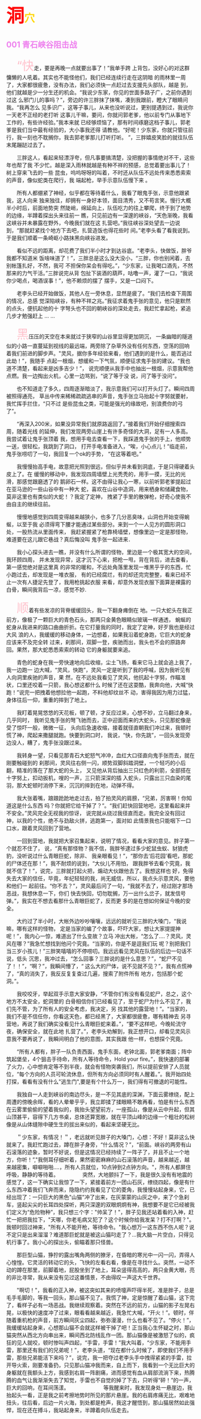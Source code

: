# <font color=red size=10>洞</font><font color=gold>穴</font>
## <font color=Violet>001 </font><font color=Violet>青石峡谷阻击战</font>
　　<font color=pink size=6>“快</font>走，要是再晚一点就要出事了！”我单手跨
上背包，没好心的对这群慵懒的人吼着。其实也不能怪他们，我们已经连续行走在这阴暗
的雨林里一周了，大家都很疲惫，没有办法，我们必须快一点赶过去支援先头部队，越是
到，他们就越是少一分生还的机会。“我说少东家，你见的世面多路子广，之前你遇到过这
么邪门儿的事吗？”，旁边的许三胖抹了抹嘴，凑到我跟前，瞪大了眼睛问我。“我再怎么
见多识广，这等子事儿，从来也没听说过，更别提遇到过，我说你一天老不正经的老打听
这事儿干嘛，要问，你就问郭老爹，他以前专门从事地下工作的，有些许经验。”我本来就
已经够烦恼了，那有时间琢磨这档子事儿，郭老爹是我们当中最有经验的，大小事我还得
请教他。“好呢！少东家，你就只管往前行，我一刻也不耽搁你，我去郭老爹那儿打听打听。
”，三胖嬉皮笑脸的就往队伍末尾蹦跶过去了。

　　三胖这人，看起来轻漂浮夸，但凡事要搞清楚，没把握的事情绝对不干，这些年也帮了我
不少忙。越是深入雨林就越是有种不祥的预感，总觉着要出事儿了！树上穿来飞去的一些
昆虫，呜呜呀呀的叫着，不时还从队伍不远处传来悉悉索索的声音，像似蛇类在爬行，我
端起枪，举手示意队伍慢下来 。

　　所有人都绷紧了神经，似乎都在等待着什么，我看了眼鬼手张，示意他跟紧我，这人向来
独来独往，却拥有一身好本领，面目清秀，又不苟言笑。慢行大概半小时后，前面地势突
然陡峭，绵延向上，队伍吃力的往上攀爬，终于到了地势的边缘，半蹲着探出头来往前一
瞧，只见前边有一深邃的峡谷，“天色渐晚，我看这峡谷并未暴露在野外，今晚我们就在这
扎营吧。”我往峡谷深处望去一边说到，“那就赶紧找个地方下去吧，扎营造饭也得花些时
间。”老李头看了看我说到。于是我们顺着一条崎岖小路抹黑向峡谷进发。

　　看似不远的距离，却花费了我们半小时才到达谷底。“老李头，快做饭，胖爷我都不知道米
饭啥味道了！”，三胖总是这么没大没小，“三胖，你也别闲着，去别帐篷扎好，不然，我可
不担保你呆会有得吃。”，“少东家，让我喝口酒先，不然那来的力气干活。”三胖说完从背
包扯下装酒的葫芦，咕噜一声，灌了一口，“我说你少喝点，喝酒误事！”，他不赖烦的摆了
摆手，又是一口闷下。

　　老李头已经开始做饭，其他人在一旁休息，显然是疲了。“我们去检查下周围的情况，总感
觉深陷峡谷，有种不祥之兆。”我征求着鬼手张的意见，他只是默然的点头，便抗起他的十
字弩头也不回的朝峡谷的深处走去，我赶忙拿起枪，紧追几步才勉强赶上 … …

　　<font color=pink size=6>黑</font>压压的天空在本来就过于狭窄的山谷里显得更加阴沉，
一条幽暗的隧道似的小路一直蔓延到视线的最远端，两旁除了杂草外没有任何东西，空荡的回响
着我们前进的脚步声。"灵风，据你多年经验来看，他们遇到的是什么，能否逃过此劫！”，我随手
点起一根烟，想缓和一下气氛，顺便征求鬼手张的建议。“我也道不清楚，看起来是凶多吉少！”，
说完顺便从我手中也抽出一根烟，示意我帮他点燃。我一边掏出火机，心里一边骂到，“说了等于没
说，问了等于没问”。

　　也不知道走了多久，四周逐渐暗淡了，我示意我们可以打开头灯了。瞬间四周被照得通亮，
草丛中传来稀稀疏疏逃串的声音，鬼手张立马抬起十字努就要射，我忙挥手拦住，“只不过
是些昆虫之类，可能是强光的缘故吧，别浪费你的弓了”。
 
 　　“再深入200米，如果没异常我们就原路返回了。”接着我们开始仔细搜索四周，随着光线
 的延伸，我们发现两旁山崖上有许多奇怪的大洞，足有一人多高。我尝试着让鬼手张顶着
 我，想用手电去查看一下，我踩道鬼手张的手上，他顺势一送，很轻松，我跳到了洞口，
 打开手电准备进入，“唉，小心点儿！”临走前，鬼手张唠叨了一句，我回复一个ok的手势，
 “在这等着吧。”
 
 　　我慢慢抬高手电，故意把光照到很远，但似乎并未看到洞底，于是只得硬着头皮上了。在
 缓慢的移动中，我发现四周墙壁上光秃秃的，用手一摸，无比的光滑，那感觉跟磨透了的
 鹅卵石一样。这不由得让我心一寒，以前听郭老爹提起过在亚马逊的一些山谷中有一种大
 蛇，喜欢在山谷中造洞，用来栖身和储藏食物，莫非这里也有类似的大蛇！？我定了定神，
 拽紧了手里的散弹枪，好奇心使我不由自主的继续往前。
 
 　　慢慢地感觉到四周变得越来越狭小，也多了几分恶臭味，山洞也开始变得蜿蜒，以至于我
 必须得弯下腰才能通过某些部分。来到一个一人见方的圆形洞口处，一股热流从里面传来，
 我赶紧握紧了枪靠椅墙壁，想像里边一定是那怪物，难道要在这儿跟它巷战？真后悔没叫
 鬼手张一起进来．

　　我小心探头进去一瞧，并没有什么所谓的怪物，里边是一个极其宽大的空间，我环顾四周，
并未发现异常，这才沉下心来，把枪一甩，背在背后，进去查看，第一感觉绝对是这里真
的非常的暖和，不远处角落里发现一堆黑乎乎的东西，忙小跑过去，却发现是一堆衣服，
有的已经腐烂，有的却还完完整整，看来已经不止一次有人捷足先登了，我用枪挑起衣服
来看，却意外发现衣服下面算是裸露的白骨，瞬间我背后一凉，感觉不妙.

　　<font color=pink size=6>顺</font>着有些发凉的背脊缓缓回头，我一下翻身瘫倒在
地。一只大蛇头在我正前方，像极了一颗巨大的青色石头，那两只金黄色眼睛似玻璃一样通透，
蜿蜒的蛇身从我进来的路口曲曲折折。在它打量我的同时，我定了定神，好歹我也是经过大风
浪的人，我缓缓的移动身体，一边想着，如果我沿着蛇身跑，它巨大的蛇身应该来不及完全转
过来，刹那间，双脚一登，疾驰而出，我头也不会的原路奔回。果然，那大蛇悉悉索索的转动
它的身躯就要来追。

　　青色的蛇身在我一旁快速地向后收缩，尘土飞扬，看来它马上就会追上我了，我一边跑一
边大喊，“灵风，快跑”，灵风一定是听到了我的呼喊，因为我听见有人向洞里疾驰的声音，果
然，在不远处我看见了灵风，他抗起十字努，作瞄准状，口里还咬着一只箭，我心想这都什么
时候了还在这耍酷，我奔向他，大喊“快跑！”说完一把拽着他想拉他一起跑，不料他却纹丝不
动，害得我因为用力过猛，身体往后一仰，重重的摔到了地上。

　　我盯着晃晃悠悠的天花板，顿了顿，才反应过来，心想不妙，立马翻过身来，几乎同时，
我听见鬼手张的弩飞驰而去，正中迎面而来的大蛇头，只见那蛇像是受了惊吓一般，微微一征，
头向后急速收缩，接着就径直朝我们冲过来，我顿时慌了神，爬起来撒腿就跑。快要到洞口时，
我说，“快，你先跳”，一回头发现旁边没人，糟了，鬼手张没跟过来。

　　我转身一望，只看见那青石大蛇怒气冲冲，血红大口径直向鬼手张而去，就在刚要触碰到的
刹那间，灵风往右侧一闪，顺势双脚斜踏洞壁，一个轻巧的小后翻，精准的落在了那大蛇的头上，
又见他从背后抽出三只红色的利箭，全部搭在十字努上，扣动扳机，嗖的一声，三只箭深深的插
入蛇头，只露出三只血染的尾羽，那大蛇顿时消停下来，沉沉的摔到在地，动弹不得。

　　我大张着嘴，踉踉跄跄地走过去，拍了拍灵风的肩膀，“兄弟，厉害啊！你知道这是什么东西
吗？你就把它给干掉了？”。“我们赶快回营地吧，这里看起来并不安全。”灵风完全无视我的惊讶，
说完就从绕过我径直而走。我完全没有回过神，以我的个性，绝不与劲敌火拼，逃跑第一，面对如
此情景我也只能咽下一口口水，跟着灵风回到了营地。

　　一回到营地，我就把大家召集起来，说明了情况，看看大家的意见。胖子第一个就忍不住了，
说，“真有那怪物？我不信，我胖爷逮过多少蛇鼠虫蚁、豺狼虎豹，没听说过什么青眼巨蛇，除非、
我亲眼看见！”，“那你去‘后花园’看吧，那蛇的尸体还在那！”，我不耐烦的说到，“大伙儿不用怕，
跟我胖爷去看个究竟，我就不信了！”，说完，三胖就打起火把，煽动大伙跟他去了。我想这样也
好，免得失去大家的信任，毕竟，年纪轻轻的我，尚无威信，所以，我点头示意灵风，要他和他们一
起前往。“你不去？”，灵风最后问了一句，“我就不去了，经过刚才那场恶战，我想休息一下，你们
快去快回，切勿耽搁，万一出什么岔子，就发信号弹。”，我实在不想去看那什么青眼巨蛇了，反而更
多的是在想如何保证今晚的安全。

　　大约过了半小时，大帐外边吵吵嚷嚷，远远的就听见三胖的大嗓门，“我说嘛，哪有这样的怪物，
定是当家的编了个故事，吓吓大家，想让大家提提神呢！”，我内心一惊，难道出了什么变故？立马
冲出大帐，“怎么了....？灵风，灵风在哪？”我急忙想找到他问个究竟。“当家的，你是不是逗我们玩
呢？别把我们当三岁小孩儿！”三胖笑嘻嘻的不停唠叨。我远远看见灵风在队伍的后边一句话不说，低头
沉思，我冲过去，“怎么回事？三胖说的是什么意思？”，“蛇尸不见了！！”，“啊？”，我瞬间懵了，“
这么大的尸体，说不见就不见？”，我有点慌神了，“真的消失了，我反反复复查过几遍，搜索了附件所有
地方，包括那个蛇洞。”。

　　我咬咬牙，举起双手示意大家安静，“不管你们有没有看见蛇尸，总之，这个地方不太安全，蛇洞里的
白骨相信你们已经看见了，至于蛇尸为什么不见了，我们先不管，为了所有人的安全考虑，我决定，另
找其他的露营地！”。“当家的，我们不是不信任你，你看这天色，都已经黑了，大家都很疲惫，哪有精神去
另寻营地，再说了我们确实没看见什么青眼巨蛇来着。”，“要不这样吧，今晚轮流守夜，确保安全，就在此地
扎营了。”，老李头劝解到，我正想开口，却看见灵风示意我不要再说了，我瞬间明白了他的意图，其实我跟
他一样，也想探个究竟。


　　“所有人都有，胖子一队负责西面，鬼手东面，老钟北面，郭老爹南面；阵中筑起堡垒，4个狙击手待命，所有人等待命令，Hold your fire。”，我快速的部署了火力，心中想肯定等不到半夜，就会有怪物突袭我们，所以提前安排了人员就位，“每个方向的人员可轮流休息，但所有方向必须同时有人醒着。”。我开始四处打探，看看有没有什么"逃生门",要是有个什么万一，我们得有可撤退的可能性。

　　我独自一人走到峡谷的南边尽头，是一不见其底的深渊，下面云雾缭绕，配上周遭的傍晚余晖，看的人晕晕乎乎，我立即揉了揉眼睛不敢再看，怕是有什么东西在云雾里偷偷的望着我似的，我抬头望望前方，一座孤山，像是从云中升起，但其山顶甚平，容得下几方书桌，总体还算宽敞，就在平顶山峰的边缘一个粗壮的松树像是从山体缝隙中硬生生的拔出来似的，看起来坚硬无比。

　　＂少东家，有情况！＂，老远就听见胖子的大嗓门，心想：不好！莫非这么快就来了。我赶忙跑过去，蹲在胖子身旁，“什么情况？”，“前面。峡谷的两旁有山石滚落的迹象，暂时不好说，但是这情况已经持续了一阵子了，并且不止一个地方，你听！”,"我侧耳仔细听着，果然密密麻麻的山石滚落的声音，越来越近，越来越密集，噼噼啪啪....，所有人员就位，10点钟到2点钟方向。"，所有人都屏住呼吸，静静的等待着。
　　
　　突然，大地颤抖了一下，我是很久没有有地震的感觉了，这一下确实让我惊了一下，紧接着前方一团山石灰，缭绕四起，像是有什么东西冲着我们飞奔而来，隐隐约约我看见了它的菱角，我慢慢站起身来，它，已经出现了：一只巨大的黑色"山猫"冲了出来，在灰蒙蒙的山灰之中，来了个急刹车，竖起尖尖的长耳四处探听，两只深邃的双眼炯炯有神，我想要不是它已经被我们定义为“危险物种”，我只想三个字："帅呆了！"，胖子见我还站着看的入神，赶忙一把把我拉下，"天哪，你老毛病又犯了？这个时候你给我发呆？打不打啊？"。我顿时回过神来，"所有人不能开枪，等待命令。"我心想万一这东西不伤人呢？说不定只是出来溜溜？难道那巨蛇就是被这山猫叼走了？...我大脑一片空白，只得见机行事了。我小心的探出头，偷瞄着那只怪兽。

   　　那巨型山猫，狰狞的露出嘴角两侧的獠牙，在昏暗的寒光中一闪一闪，弄得人心惶惶。它灵活的转动它的头，飞快的左看右看，像是在寻找什么。突然，一动不动的蹲在那里，前脚着地，屁股坐到了地上，耳朵竖得高高的，两只金黄大眼，亮的非比寻常，我从来没有见过这番情景，不由得叹一声这大千世界。
    　　

　　"啊切！"，我看的正入神，被这突如其来的喷嚏声吓得半死，准是胖子，总是毛手毛脚的，等我一回头，那山猫不见了。我慌了神，定是惊醒了着山猫，这下完了，看样子必有一场恶战。我继续观察着。突然在不远的前方，山猫的影子左晃右晃，以极快的速度冲了过来，眼看看越来越近，我急忙大喊，“开火！”。顿时，伴随着重机枪的声音，前方瞬间灰尘四起，弥弥漫漫，什么也看不见了。“停火！”，我缓缓站起身来，心想那山猫不会就这样被干掉了吧！正当我心生怀疑之时，那山猫突然从西北方向串出来，瞬间西北防线乱作一团。那山猫像是被激怒了似的，疯狂的见人就咬，顿时惨叫声四起，“手雷，手雷！”我大叫着，“少东家，不能用手雷，那里还有我们的兄弟呢！”，老李头道，“现在都什么时候了，即使我们不用手雷，那些兄弟能活下来吗？”，说完，我一把夺过老李头手中拽得紧紧的手雷，拉开导火索，刚要准备扔，只见那山猫冲我而来，自上而下，我看到一个无比巨大的身躯就在我额头上方，我感到右肩一阵剧痛，进而感觉有血从肩部流淌下来，热腾腾的血气让我渐渐失去了知觉，手雷也不自觉的掉了下去，只听得“砰！”的一声，巨大的回响，在耳间荡漾。
　　　
　　　等我醒来时，我发现身处一悬崖边，我抬起头一看，正是我之前考擦地势时所见的那片悬崖。我的右肩疼痛无比，艰难地扭头，往后看，后边一片火海，到处都是枪声，我这才醒悟到，那山猫居然如此强悍，现在还在搏斗，我站起身来，半蹲着向队伍走去。